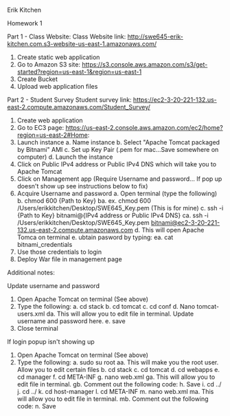 Erik Kitchen

Homework 1 

Part 1 - Class Website:
Class Website link: http://swe645-erik-kitchen.com.s3-website-us-east-1.amazonaws.com/

1. Create static web application
2. Go to Amazon S3 site: https://s3.console.aws.amazon.com/s3/get-started?region=us-east-1&region=us-east-1
3. Create Bucket
4. Upload web application files

Part 2 - Student Survey
Student survey link: https://ec2-3-20-221-132.us-east-2.compute.amazonaws.com/Student_Survey/

1. Create web application
2. Go to EC3 page: https://us-east-2.console.aws.amazon.com/ec2/home?region=us-east-2#Home:
3. Launch instance
    a. Name instance
    b. Select "Apache Tomcat packaged by Bitnami" AMI
    c. Set up Key Pair (.pem for mac...Save somewhere on computer)
    d. Launch the instance
4. Click on Public IPv4 address or Public IPv4 DNS which will take you to Apache Tomcat
5. Click on Management app (Require Username and password... If pop up doesn't show up see instructions below to fix)
6. Acquire Username and password
    a. Open terminal (type the following)
    b. chmod 600 {Path to Key}
        ba. ex. chmod 600 /Users/erikkitchen/Desktop/SWE645_Key.pem (This is for mine)
    c. ssh -i  {Path to Key} bitnami@{IPv4 address or Public IPv4 DNS}
        ca.  ssh -i /Users/erikkitchen/Desktop/SWE645_Key.pem bitnami@ec2-3-20-221-132.us-east-2.compute.amazonaws.com
    d. This will open Apache Tomca on terminal
    e. ubtain pasword by typing:
        ea. cat bitnami_credentials
7. Use those credentials to login
8. Deploy War file in management page 




Additional notes:

Update username and password
1. Open Apache Tomcat on terminal (See above)
2. Type the following:
    a. cd stack
    b. cd tomcat
    c. cd conf
    d. Nano tomcat-users.xml
        da. This will allow you to edit file in terminal. Update username and password here.
    e. save
3. Close terminal



If login popup isn't showing up
1. Open Apache Tomcat on terminal (See above)
2. Type the following:
    a. sudo su root
        aa. This will make you the root user. Allow you to edit certain files
    b. cd stack
    c. cd tomcat
    d. cd webapps
    e. cd manager
    f. cd META-INF
    g. nano web.xml
        ga. This will allow you to edit file in terminal.
        gb. Comment out the following code:
            <Valve className="org.apache.catalina.valves.RemoteAddrValve"
            allow="127\.\d+\.\d+\.\d+|::1|0:0:0:0:0:0:0:1" />
    h. Save
    i. cd ../
    j. cd ../
    k. cd host-manager
    l. cd META-INF
    m. nano web.xml
        ma. This will allow you to edit file in terminal.
        mb. Comment out the following code:
            <Valve className="org.apache.catalina.valves.RemoteAddrValve"
            allow="127\.\d+\.\d+\.\d+|::1|0:0:0:0:0:0:0:1" />
    n. Save

        
            



